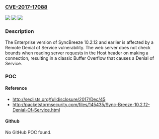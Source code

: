 ### [CVE-2017-17088](https://cve.mitre.org/cgi-bin/cvename.cgi?name=CVE-2017-17088)
![](https://img.shields.io/static/v1?label=Product&message=n%2Fa&color=blue)
![](https://img.shields.io/static/v1?label=Version&message=n%2Fa&color=blue)
![](https://img.shields.io/static/v1?label=Vulnerability&message=n%2Fa&color=brighgreen)

### Description

The Enterprise version of SyncBreeze 10.2.12 and earlier is affected by a Remote Denial of Service vulnerability. The web server does not check bounds when reading server requests in the Host header on making a connection, resulting in a classic Buffer Overflow that causes a Denial of Service.

### POC

#### Reference
- http://seclists.org/fulldisclosure/2017/Dec/45
- http://packetstormsecurity.com/files/145435/Sync-Breeze-10.2.12-Denial-Of-Service.html

#### Github
No GitHub POC found.


